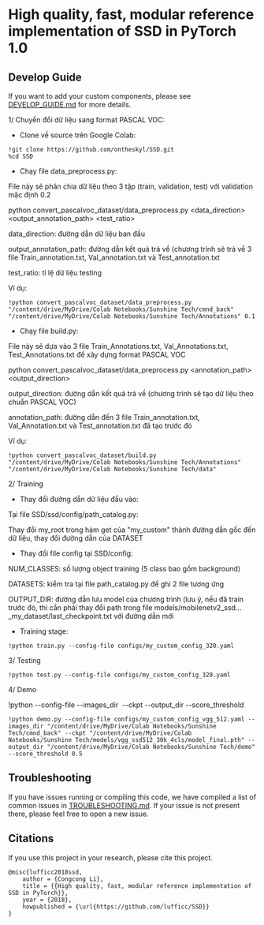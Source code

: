 # High quality, fast, modular reference implementation of SSD in PyTorch 1.0

## Develop Guide

If you want to add your custom components, please see [DEVELOP_GUIDE.md](DEVELOP_GUIDE.md) for more details.

1/ Chuyển đổi dữ liệu sang format PASCAL VOC:

+ Clone về source trên Google Colab:

```text
!git clone https://github.com/ontheskyl/SSD.git
%cd SSD
```

+ Chạy file data_preprocess.py:

File này sẽ phân chia dữ liệu theo 3 tập (train, validation, test) với validation mặc định 0.2

python convert_pascalvoc_dataset/data_preprocess.py <data_direction> <output_annotation_path> <test_ratio>

data_direction: đường dẫn dữ liệu ban đầu

output_annotation_path: đường dẫn kết quả trả về (chương trình sẽ trả về 3 file Train_annotation.txt, Val_annotation.txt và Test_annotation.txt

test_ratio: tỉ lệ dữ liệu testing

Ví dụ: 
```text
!python convert_pascalvoc_dataset/data_preprocess.py "/content/drive/MyDrive/Colab Notebooks/Sunshine Tech/cmnd_back" "/content/drive/MyDrive/Colab Notebooks/Sunshine Tech/Annotations" 0.1
```

+ Chạy file build.py:

File này sẽ dựa vào 3 file Train_Annotations.txt, Val_Annotations.txt, Test_Annotations.txt để xây dựng format PASCAL VOC

python convert_pascalvoc_dataset/data_preprocess.py <annotation_path> <output_direction>

output_direction: đường dẫn kết quả trả về (chương trình sẽ tạo dữ liệu theo chuẩn PASCAL VOC)

annotation_path: đường dẫn đến 3 file Train_annotation.txt, Val_Annotation.txt và Test_annotation.txt đã tạo trước đó

Ví dụ:
```text
!python convert_pascalvoc_dataset/build.py "/content/drive/MyDrive/Colab Notebooks/Sunshine Tech/Annotations" "/content/drive/MyDrive/Colab Notebooks/Sunshine Tech/data" 
```

2/ Training

+ Thay đổi đường dẫn dữ liệu đầu vào:

Tại file SSD/ssd/config/path_catalog.py:

Thay đổi my_root trong hàm get của "my_custom" thành đường dẫn gốc đến dữ liệu, thay đổi đường dẫn của DATASET

+ Thay đổi file config tại SSD/config:

NUM_CLASSES: số lượng object training (5 class bao gồm background)

DATASETS: kiểm tra tại file path_catalog.py để ghi 2 file tương ứng

OUTPUT_DIR: đường dẫn lưu model của chương trình (lưu ý, nếu đã train trước đó, thì cần phải thay đổi path trong file models/mobilenetv2_ssd…_my_dataset/last_checkpoint.txt với đường dẫn mới

+ Training stage:
```text
!python train.py --config-file configs/my_custom_config_320.yaml
```
3/ Testing
```text
!python test.py --config-file configs/my_custom_config_320.yaml
```
4/ Demo

!python --config-file <config file> --images_dir <image direction> --ckpt <model> --output_dir <output direction> --score_threshold <score>
```text
!python demo.py --config-file configs/my_custom_config_vgg_512.yaml --images_dir "/content/drive/MyDrive/Colab Notebooks/Sunshine Tech/cmnd_back" --ckpt "/content/drive/MyDrive/Colab Notebooks/Sunshine Tech/models/vgg_ssd512_30k_4cls/model_final.pth" --output_dir "/content/drive/MyDrive/Colab Notebooks/Sunshine Tech/demo" --score_threshold 0.5
```

## Troubleshooting
If you have issues running or compiling this code, we have compiled a list of common issues in [TROUBLESHOOTING.md](TROUBLESHOOTING.md). If your issue is not present there, please feel free to open a new issue.

## Citations
If you use this project in your research, please cite this project.
```text
@misc{lufficc2018ssd,
    author = {Congcong Li},
    title = {{High quality, fast, modular reference implementation of SSD in PyTorch}},
    year = {2018},
    howpublished = {\url{https://github.com/lufficc/SSD}}
}
```